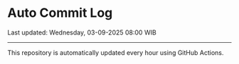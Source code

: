 # Auto Commit Log

Last updated: Wednesday, 03-09-2025 08:00 WIB

---

This repository is automatically updated every hour using GitHub Actions.
